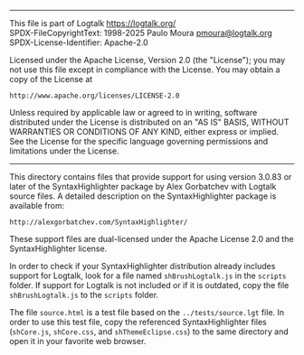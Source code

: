 ________________________________________________________________________

This file is part of Logtalk <https://logtalk.org/>  
SPDX-FileCopyrightText: 1998-2025 Paulo Moura <pmoura@logtalk.org>  
SPDX-License-Identifier: Apache-2.0

Licensed under the Apache License, Version 2.0 (the "License");
you may not use this file except in compliance with the License.
You may obtain a copy of the License at

    http://www.apache.org/licenses/LICENSE-2.0

Unless required by applicable law or agreed to in writing, software
distributed under the License is distributed on an "AS IS" BASIS,
WITHOUT WARRANTIES OR CONDITIONS OF ANY KIND, either express or implied.
See the License for the specific language governing permissions and
limitations under the License.
________________________________________________________________________


This directory contains files that provide support for using version 3.0.83 
or later of the SyntaxHighlighter package by Alex Gorbatchev with Logtalk 
source files. A detailed description on the SyntaxHighlighter package is 
available from:

	http://alexgorbatchev.com/SyntaxHighlighter/

These support files are dual-licensed under the Apache License 2.0 and the
SyntaxHighlighter license.

In order to check if your SyntaxHighlighter distribution already includes 
support for Logtalk, look for a file named `shBrushLogtalk.js` in the
`scripts` folder. If support for Logtalk is not included or if it is
outdated, copy the file `shBrushLogtalk.js` to the `scripts` folder.

The file `source.html` is a test file based on the `../tests/source.lgt`
file. In order to use this test file, copy the referenced SyntaxHighlighter
files (`shCore.js`, `shCore.css`, and `shThemeEclipse.css`) to the same
directory and open it in your favorite web browser.
